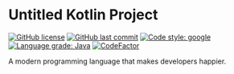# Untitled Kotlin Project

[![GitHub license](https://img.shields.io/github/license/ccxxxi/template-repo-kotlin)](LICENSE)
[![GitHub last commit](https://img.shields.io/github/last-commit/ccxxxi/template-repo-kotlin)](../../commits)
[![Code style: google](https://img.shields.io/badge/code%20style-google-4285F4.svg)](https://github.com/google/google-java-format)
[![Language grade: Java](https://img.shields.io/lgtm/grade/java/g/CCXXXI/template-repo-kotlin.svg?logo=lgtm&logoWidth=18)](https://lgtm.com/projects/g/CCXXXI/template-repo-kotlin/context:java)
[![CodeFactor](https://www.codefactor.io/repository/github/ccxxxi/template-repo-kotlin/badge)](https://www.codefactor.io/repository/github/ccxxxi/template-repo-kotlin)

A modern programming language that makes developers happier.
